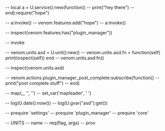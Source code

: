 -- local a = U.service():new(function()
--   print("hey there")
-- end):require("hope")

-- a:invoke()
-- venom.features:add("hope")
-- a:invoke()

-- inspect(venom.features:has("plugin_manager"))

-- invoke

-- venom.units.asd = U.unit():new()
-- venom.units.asd.fn = function(self) print(inspect(self)) end
-- venom.units.asd:fn()

-- inspect(venom.units.asd)

-- venom.actions.plugin_manager_post_complete:subscribe(function()
--   print("post complete stuff")
-- end)

-- map(_, '<Space>', '<Nop>')
-- set_var('mapleader', ' ')

-- log(U.date():now())
-- log(U.gvar("asd"):get())

-- prequire 'settings'
-- prequire 'plugin_manager'
-- prequire 'core'

-- UNITS
-- name
-- req(flag, args)
-- prov